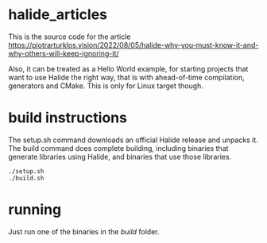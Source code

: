# halide_articles

This is the source code for the article https://piotrarturklos.vision/2022/08/05/halide-why-you-must-know-it-and-why-others-will-keep-ignoring-it/

Also, it can be treated as a Hello World example, for starting projects that want to use Halide the right way, that is with ahead-of-time compilation, generators and CMake. This is only for Linux target though.

# build instructions

The setup.sh command downloads an official Halide release and unpacks it. The build command does complete building, including binaries that generate libraries using Halide, and binaries that use those libraries.

```
./setup.sh
./build.sh
```

# running 

Just run one of the binaries in the _build_ folder.
